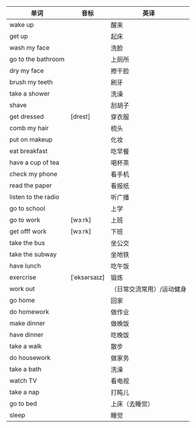 
| 单词                  | 音标           | 英译            |
| ------------------- | ------------ | ------------- |
| wake up             |              | 醒来            |
| get up              |              | 起床            |
| wash my face        |              | 洗脸            |
| go to the bathroom  |              | 上厕所           |
| dry my face         |              | 擦干脸           |
| brush my teeth      |              | 刷牙            |
| take a shower       |              | 洗澡            |
| shave               |              | 刮胡子           |
| get dressed         | [drest]      | 穿衣服           |
| comb my hair        |              | 梳头            |
| put on makeup       |              | 化妆            |
| eat breakfast       |              | 吃早餐           |
| have a cup of tea   |              | 喝杯茶           |
| check my phone      |              | 看手机           |
| read the paper      |              | 看报纸           |
| listen to the radio |              | 听广播           |
| go to school        |              | 上学            |
| go to work          | [wɜːrk]      | 上班            |
| get offf work       | [wɜːrk]      | 下班            |
| take the bus        |              | 坐公交           |
| take the subway     |              | 坐地铁           |
| have lunch          |              | 吃午饭           |
| exercrise           | [ˈeksərsaɪz] | 锻炼            |
| work out            |              | （日常交流常用）/运动健身 |
| go home             |              | 回家            |
| do homework         |              | 做作业           |
| make dinner         |              | 做晚饭           |
| have dinner         |              | 吃晚饭           |
| take a walk         |              | 散步            |
| do housework        |              | 做家务           |
| take a bath         |              | 洗澡            |
| watch TV            |              | 看电视           |
| take a nap          |              | 打盹儿           |
| go to bed           |              | 上床（去睡觉）       |
| sleep               |              | 睡觉            |
